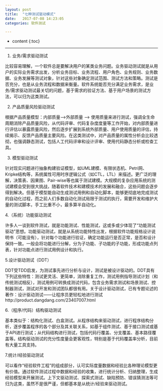 ```yaml
---
layout: post
title:  "七种测试驱动模式"
date:   2017-07-08 14:23:05
categories: 软件测试

---
```


* content
{:toc}


---
1. 业务/需求驱动测试

比较容易理解，一个软件总是要解决用户的某类业务问题。业务驱动测试就是从用户的实际业务需求出发，分析业务目标、业务流程、用户角色、业务规则、业务数据、业务发展等测试对象，针对这些对象确定测试范围、测试方法和策略。测试是否充分，也是从业务流程和数据来衡量。软件系统能否充分满足业务需求，是业务/需求驱动测试最关切的问题，基于需求的验证方法、基于用户场景的测试方法，可以归为这类测试。


2. 产品质量风险驱动测试

根据产品质量模型：内部质量-->外部质量 --> 使用质量来进行测试，强调全生命周期消除产品质量风险，从代码评审、代码复杂度度量等工作开始，对内部质量进行评估以暴露质量风险，然后逐步扩展到系统外部质量、用户使用质量的评估，持续揭示、反馈产品质量主要风险。在这类测试中，对产品质量的属性分析会比较透彻，也强调静态测试，包括人工代码评审和设计评审、使用代码静态分析或检查工具。

3. 模型驱动测试

针对现实问题进行抽象构建验证模型，如UML建模、有限状态机、Petri网、Kripke结构等，系统属性可用时序逻辑公式（如CTL，LTL）来描述。更广泛的理解，决策表、因果图、Pair-wise等也属于测试建模。大规模的复杂应用系统的测试建模会受到很大挑战，随着软件技术和建模技术的发展和融合，这些问题会逐步得到解决。但基于模型能自动生成测试用例和自动化脚本，能够更彻底地完成测试的自动化过程，而之前人们多数自动化测试局限于测试的执行，需要开发和维护大量的测试脚本，手工比重不小，最多算半自动化。

4.（系统）功能驱动测试

许多人一谈到软件测试，就是功能测试、性能测试，这或多或少体现了“功能测试驱动”思想。功能驱动测试，就是从系统功能特性出发，根据软件功能规格设计说明书（可能没有），针对每个功能进行验证，确定功能运行是否正常，是否和设计保持一致。一般会将功能进行分解，分为子功能、子功能的子功能，形成功能点列表，针对功能点进行测试用例设计和执行。

5.设计驱动测试（DDT）

DDT受TDD启发，为测试事先进行分析与设计，测试是被设计驱动的。DDT具有下列这些特性：测试更灵活、更简单，消除重复工作，测试用例指导测试计划（和传统测试相反），测试用例可转换成测试代码，包含业务需求测试和场景测试、控制器测试，测试对开发和测试团队都很有用。关于设计驱动测试，已有专题论述的著作：设计驱动测试——让程序员更轻松地进行测试http://product.dangdang.com/23407007.html

6.（程序/代码）结构驱动测试

基本类似于：结构化测试、白盒测试。从程序结构来驱动测试，进行程序结构分析，逐步覆盖程序的各个部分及其关联关系，如基于组件测试、基于接口测试或基于API进行测试；从代码结构进行测试，包括代码行覆盖、分支覆盖、基本路径覆盖等。结构驱动测试的充分性度量会更客观性，特别是基于代码覆盖率分析，目前有大量工具支持。

7.统计/经验驱动测试

可以看作“经验软件工程”的组成部分，认可实际度量数据和经验比各种理论模型更有价值。通过软件测试过程中数据和经验的收集，进行统计分析、归纳整理，生成经验模型来开展测试。上下文驱动测试、探索式测试、缺陷预防、错误猜测法等可归为这类，虽然不是很严谨，但都基本是从统计/经验来驱动测试。

 
